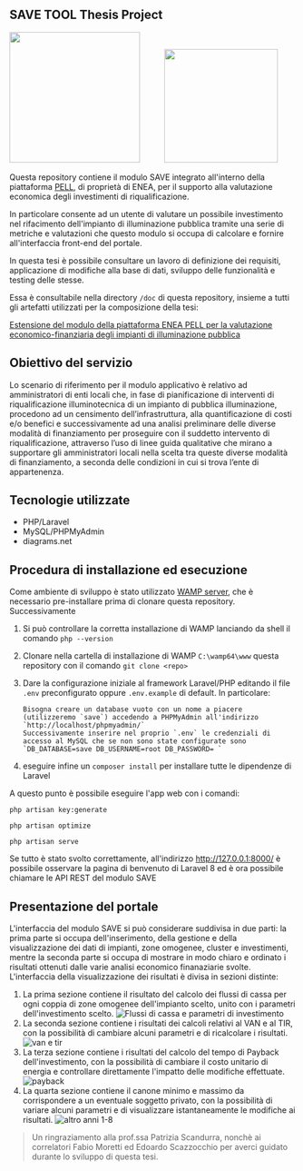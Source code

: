 ## SAVE TOOL Thesis Project

<img src="https://github.com/fabiomor/save-module-2.0/assets/39970186/962695d5-abe1-479e-a27b-954fb2808444" width="230"> &nbsp; &nbsp; &nbsp; &nbsp; &nbsp; <img src="https://github.com/fabiomor/save-module-2.0/assets/39970186/6bcb3657-f996-4a7e-8093-7608093e60ce" width="200">

Questa repository contiene il modulo SAVE integrato all'interno della piattaforma [PELL](https://www.pell.enea.it/), di proprietà di ENEA, per il supporto alla valutazione economica degli investimenti di riqualificazione.

In particolare consente ad un utente di valutare un possibile investimento nel rifacimento dell'impianto di illuminazione pubblica tramite una serie di metriche e valutazioni che questo modulo si occupa di calcolare e fornire all'interfaccia front-end del portale.

In questa tesi è possibile consultare un lavoro di definizione dei requisiti, applicazione di modifiche alla base di dati, sviluppo delle funzionalità e testing delle stesse.

Essa è consultabile nella directory `/doc` di questa repository, insieme a tutti gli artefatti utilizzati per la composizione della tesi:

[Estensione del modulo della piattaforma ENEA PELL per la valutazione economico-finanziaria degli impianti di illuminazione pubblica](https://github.com/fabiomor/save-module-2.0/blob/main/doc/Tesi%20ENEA%20SAVE%20greco%20gamba%202023.pdf)
## Obiettivo del servizio

Lo scenario di riferimento per il modulo applicativo è relativo ad amministratori di enti locali che, in fase di pianificazione di interventi di riqualificazione illuminotecnica di un impianto di pubblica illuminazione, procedono ad un censimento dell’infrastruttura, alla quantificazione di costi e/o benefici e successivamente ad una analisi preliminare delle diverse modalità di finanziamento per proseguire con il suddetto intervento di riqualificazione, attraverso l’uso di linee guida qualitative che mirano a supportare gli amministratori locali nella scelta tra queste diverse modalità di finanziamento, a seconda delle condizioni in cui si trova l’ente di appartenenza.

## Tecnologie utilizzate

* PHP/Laravel 
* MySQL/PHPMyAdmin 
* diagrams.net

## Procedura di installazione ed esecuzione

Come ambiente di sviluppo è stato utilizzato [WAMP server](https://www.wampserver.com/en/), che è necessario pre-installare prima di clonare questa repository. Successivamente 
1. Si può controllare la corretta installazione di WAMP lanciando da shell il comando `php --version`
2. Clonare nella cartella di installazione di WAMP `C:\wamp64\www` questa repository con il comando `git clone <repo>`
3. Dare la configurazione iniziale al framework Laravel/PHP editando il file `.env` preconfigurato oppure `.env.example` di default. In particolare:

       Bisogna creare un database vuoto con un nome a piacere (utilizzeremo `save`) accedendo a PHPMyAdmin all'indirizzo `http://localhost/phpmyadmin/`
       Successivamente inserire nel proprio `.env` le credenziali di accesso al MySQL che se non sono state configurate sono `DB_DATABASE=save DB_USERNAME=root DB_PASSWORD= `
5. eseguire infine un `composer install` per installare tutte le dipendenze di Laravel

A questo punto è possibile eseguire l'app web con i comandi:

`php artisan key:generate`

`php artisan optimize`

`php artisan serve`

Se tutto è stato svolto correttamente, all'indirizzo http://127.0.0.1:8000/ è possibile osservare la pagina di benvenuto di Laravel 8 ed è ora possibile chiamare le API REST del modulo SAVE

## Presentazione del portale

L'interfaccia del modulo SAVE si può considerare suddivisa in due parti: la prima parte si occupa dell'inserimento, della gestione e della visualizzazione dei dati di impianti, zone omogenee, cluster e investimenti, mentre la seconda parte si occupa di mostrare in modo chiaro e ordinato i risultati ottenuti dalle varie analisi economico finanaziarie svolte.
L'interfaccia della visualizzazione dei risultati è divisa in sezioni distinte:
1. La prima sezione contiene il risultato del calcolo dei flussi di cassa per ogni coppia di zone omogenee dell'impianto scelto, unito con i parametri dell'investimento scelto.
![Flussi di cassa e parametri di investimento](https://github.com/fabiomor/save-module-2.0/assets/64854693/38791e32-4cf9-44ee-a34c-4f3abce153f8)
2. La seconda sezione contiene i risultati dei calcoli relativi al VAN e al TIR, con la possibilità di cambiare alcuni parametri e di ricalcolare i risultati.
![van e tir](https://github.com/fabiomor/save-module-2.0/assets/64854693/cbba87cf-1d2b-4507-86ce-6a8f55e61aed)
3. La terza sezione contiene i risultati del calcolo del tempo di Payback dell'investimento, con la possibilità di cambiare il costo unitario di energia e controllare direttamente l'impatto delle modifiche effettuate.
![payback](https://github.com/fabiomor/save-module-2.0/assets/64854693/b2509adf-5d27-483e-86cf-c8c4044b11d4)
4. La quarta sezione contiene il canone minimo e massimo da corrispondere a un eventuale soggetto privato, con la possibilità di variare alcuni parametri e di visualizzare istantaneamente le modifiche ai risultati.
![altro anni 1-8](https://github.com/fabiomor/save-module-2.0/assets/64854693/6b2aee72-32ee-42a7-8d25-92f4b83210b2)


 > Un ringraziamento alla prof.ssa Patrizia Scandurra, nonchè ai correlatori Fabio Moretti ed Edoardo Scazzocchio per averci guidato durante lo sviluppo di questa tesi.


